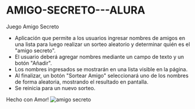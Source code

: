 # AMIGO-SECRETO---ALURA
Juego Amigo Secreto

* Aplicación que permite a los usuarios ingresar nombres de amigos en una lista para luego realizar un sorteo aleatorio y determinar quién es el "amigo secreto".
* El usuario deberá agregar nombres mediante un campo de texto y un botón "Añadir".
* Los nombres ingresados se mostrarán en una lista visible en la página.
* Al finalizar, un botón "Sortear Amigo" seleccionará uno de los nombres de forma aleatoria, mostrando el resultado en pantalla.
* Se reinicia para un nuevo sorteo.

Hecho con Amor!
![amigo secreto](https://github.com/user-attachments/assets/a4fb8e2a-3f25-4cda-b886-5593b0aa3e5c)
